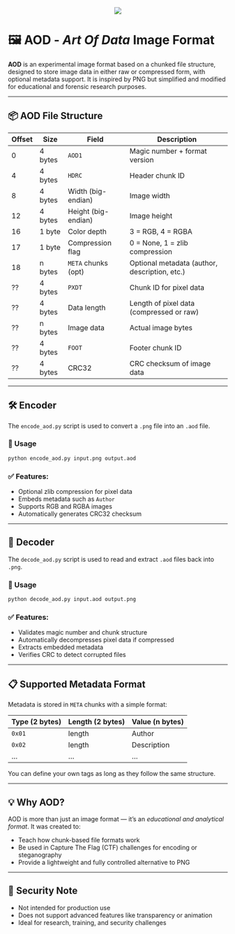 <div align=center>
<img src="https://readme-typing-svg.herokuapp.com?size=30&color=1830ba&center=true&vCenter=true&width=600&lines=Art+Of+Data+Image+Format">
</div>

# 🖼 AOD - *Art Of Data* Image Format

**AOD** is an experimental image format based on a chunked file structure, designed to store image data in either raw or compressed form, with optional metadata support. It is inspired by PNG but simplified and modified for educational and forensic research purposes.

---

## 📦 AOD File Structure

| Offset | Size    | Field                | Description                                   |
|--------|---------|----------------------|-----------------------------------------------|
| 0      | 4 bytes | `AOD1`               | Magic number + format version                 |
| 4      | 4 bytes | `HDRC`               | Header chunk ID                               |
| 8      | 4 bytes | Width (big-endian)   | Image width                                   |
| 12     | 4 bytes | Height (big-endian)  | Image height                                  |
| 16     | 1 byte  | Color depth          | 3 = RGB, 4 = RGBA                              |
| 17     | 1 byte  | Compression flag     | 0 = None, 1 = zlib compression                 |
| 18     | n bytes | `META` chunks (opt)  | Optional metadata (author, description, etc.) |
| ??     | 4 bytes | `PXDT`               | Chunk ID for pixel data                       |
| ??     | 4 bytes | Data length          | Length of pixel data (compressed or raw)      |
| ??     | n bytes | Image data           | Actual image bytes                            |
| ??     | 4 bytes | `FOOT`               | Footer chunk ID                               |
| ??     | 4 bytes | CRC32                | CRC checksum of image data                    |

---

## 🛠 Encoder

The `encode_aod.py` script is used to convert a `.png` file into an `.aod` file.

### 🔧 Usage

```bash
python encode_aod.py input.png output.aod
```

### ✅ Features:
- Optional zlib compression for pixel data
- Embeds metadata such as `Author`
- Supports RGB and RGBA images
- Automatically generates CRC32 checksum

---

## 🔎 Decoder

The `decode_aod.py` script is used to read and extract `.aod` files back into `.png`.

### 🔧 Usage

```bash
python decode_aod.py input.aod output.png
```

### ✅ Features:
- Validates magic number and chunk structure
- Automatically decompresses pixel data if compressed
- Extracts embedded metadata
- Verifies CRC to detect corrupted files

---

## 📋 Supported Metadata Format

Metadata is stored in `META` chunks with a simple format:

| Type (2 bytes) | Length (2 bytes) | Value (n bytes) |
|----------------|------------------|------------------|
| `0x01`         | length            | Author           |
| `0x02`         | length            | Description      |
| …              | …                 | …                |

You can define your own tags as long as they follow the same structure.

---

## 💡 Why AOD?

AOD is more than just an image format — it’s an *educational and analytical format*. It was created to:
- Teach how chunk-based file formats work
- Be used in Capture The Flag (CTF) challenges for encoding or steganography
- Provide a lightweight and fully controlled alternative to PNG

---

## 🔐 Security Note

- Not intended for production use
- Does not support advanced features like transparency or animation
- Ideal for research, training, and security challenges
